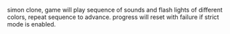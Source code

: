 simon clone, game will play sequence of sounds and flash lights of different colors, repeat sequence to advance.
progress will reset with failure if strict mode is enabled.
